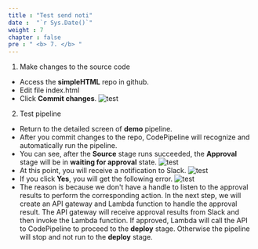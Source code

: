 ```yaml
---
title : "Test send noti"
date :  "`r Sys.Date()`" 
weight : 7 
chapter : false
pre : " <b> 7. </b> "
---
```


1. Make changes to the source code
  + Access the **simpleHTML** repo in github.
  + Edit file index.html
  + Click **Commit changes**.
  ![test](/images/5.test/001-1.png)

2. Test pipeline
  + Return to the detailed screen of **demo** pipeline.
  + After you commit changes to the repo, CodePipeline will recognize and automatically run the pipeline.
  + You can see, after the **Source** stage runs succeeded, the **Approval** stage will be in **waiting for approval** state.
  ![test](/images/5.test/002.png)
  + At this point, you will receive a notification to Slack.
  ![test](/images/5.test/003.png)
  + If you click **Yes**, you will get the following error.
  ![test](/images/5.test/004.png)
  + The reason is because we don't have a handle to listen to the approval results to perform the corresponding action.
  In the next step, we will create an API gateway and Lambda function to handle the approval result. The API gateway will receive approval results from Slack and then invoke the Lambda function. If approved, Lambda will call the API to CodePipeline to proceed to the **deploy** stage. Otherwise the pipeline will stop and not run to the **deploy** stage.
